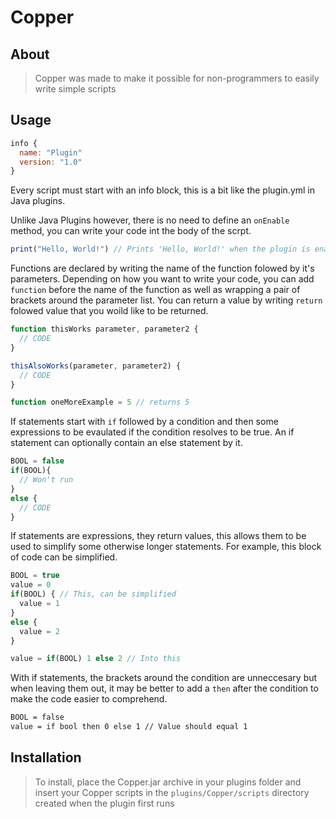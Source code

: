 # Copper

## About

> Copper was made to make it possible for non-programmers to easily write simple scripts

## Usage
```javascript
info {
  name: "Plugin"
  version: "1.0"
}
```
Every script must start with an info block, this is a bit like the plugin.yml in Java plugins.

Unlike Java Plugins however, there is no need to define an `onEnable` method, you can write your code int the body of the scrpt.
```javascript
print("Hello, World!") // Prints 'Hello, World!' when the plugin is enabled
```

Functions are declared by writing the name of the function folowed by it's parameters. Depending on how you want to write your code, you can add `function` before the name of the function as well as wrapping a pair of brackets around the parameter list.
You can return a value by writing `return` folowed value that you woild like to be returned.
```javascript
function thisWorks parameter, parameter2 {
  // CODE
}

thisAlsoWorks(parameter, parameter2) {
  // CODE
}

function oneMoreExample = 5 // returns 5
```
If statements start with `if` followed by a condition and then some expressions to be evaulated if the condition resolves to be true. An if statement can optionally contain an else statement by it.
```javascript
BOOL = false
if(BOOL){
  // Won't run
}
else {
  // CODE
}
```

If statements are expressions, they return values, this allows them to be used to simplify some otherwise longer statements. For example, this block of code can be simplified.
```javascript
BOOL = true
value = 0
if(BOOL) { // This, can be simplified
  value = 1
}
else {
  value = 2
}

value = if(BOOL) 1 else 2 // Into this
```

With if statements, the brackets around the condition are unneccesary but when leaving them out, it may be better to add a `then` after the condition to make the code easier to comprehend.
```bash
BOOL = false
value = if bool then 0 else 1 // Value should equal 1
```
## Installation

> To install, place the Copper.jar archive in your plugins folder and insert your Copper scripts in the `plugins/Copper/scripts` directory created when the plugin first runs
